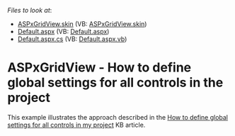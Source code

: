 <!-- default file list -->
*Files to look at*:

* [ASPxGridView.skin](./CS/WebSite/App_Themes/MyDefault/ASPxGridView.skin) (VB: [ASPxGridView.skin](./VB/WebSite/App_Themes/MyDefault/ASPxGridView.skin))
* [Default.aspx](./CS/WebSite/Default.aspx) (VB: [Default.aspx](./VB/WebSite/Default.aspx))
* [Default.aspx.cs](./CS/WebSite/Default.aspx.cs) (VB: [Default.aspx.vb](./VB/WebSite/Default.aspx.vb))
<!-- default file list end -->
# ASPxGridView - How to define global settings for all controls in the project


<p>This example illustrates the approach described in the <a href="https://www.devexpress.com/Support/Center/p/KA18916">How to define global settings for all controls in my project</a> KB article.</p>

<br/>


